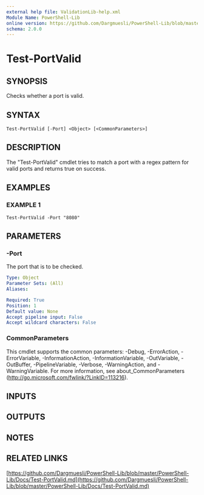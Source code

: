 ```yaml
---
external help file: ValidationLib-help.xml
Module Name: PowerShell-Lib
online version: https://github.com/Dargmuesli/PowerShell-Lib/blob/master/PowerShell-Lib/Docs/Test-PortValid.md
schema: 2.0.0
---
```


# Test-PortValid

## SYNOPSIS
Checks whether a port is valid.

## SYNTAX

```
Test-PortValid [-Port] <Object> [<CommonParameters>]
```

## DESCRIPTION
The "Test-PortValid" cmdlet tries to match a port with a regex pattern for valid ports and returns true on success.

## EXAMPLES

### EXAMPLE 1
```
Test-PortValid -Port "8080"
```

## PARAMETERS

### -Port
The port that is to be checked.

```yaml
Type: Object
Parameter Sets: (All)
Aliases:

Required: True
Position: 1
Default value: None
Accept pipeline input: False
Accept wildcard characters: False
```

### CommonParameters
This cmdlet supports the common parameters: -Debug, -ErrorAction, -ErrorVariable, -InformationAction, -InformationVariable, -OutVariable, -OutBuffer, -PipelineVariable, -Verbose, -WarningAction, and -WarningVariable.
For more information, see about_CommonParameters (http://go.microsoft.com/fwlink/?LinkID=113216).

## INPUTS

## OUTPUTS

## NOTES

## RELATED LINKS

[https://github.com/Dargmuesli/PowerShell-Lib/blob/master/PowerShell-Lib/Docs/Test-PortValid.md](https://github.com/Dargmuesli/PowerShell-Lib/blob/master/PowerShell-Lib/Docs/Test-PortValid.md)


